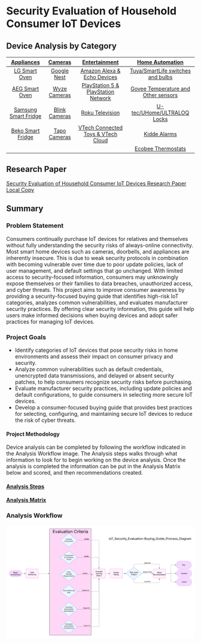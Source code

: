 # Security Evaluation of Household Consumer IoT Devices
## Device Analysis by Category
| [Appliances](Appliances/README.md) | [Cameras](Cameras/README.md) | [Entertainment](Entertainment/readme.md) | [Home Automation](HomeAutomation/README.md) |
| :--------------------------------: | :--------------------------: | :--------------------------------: | :--------------------------: |
| [LG Smart Oven](Appliances/LG-Oven-Analysis.md) | [Google Nest](Cameras/Nest-Analysis.md) | [Amazon Alexa & Echo Devices](Entertainment/Amazon-Alexa-Analysis.md) | [Tuya/SmartLife switches and bulbs](HomeAutomation/Tuya-Analysis.md) |
| [AEG Smart Oven](Appliances/AEG-Oven-Analysis.md) | [Wyze Cameras](Cameras/Wyze-Analysis.md) | [PlayStation 5 & PlayStation Network](Entertainment/PlayStation-5-&-PlayStation-Network-Analysis.md) | [Govee Temperature and Other sensors](HomeAutomation/Govee-Analysis.md) |
| [Samsung Smart Fridge](Appliances/Samsung-Fridge-Analysis.md) | [Blink Cameras](Cameras/Blink-Analysis.md) | [Roku Television](Entertainment/Roku-Television-Analysis.md) | [U-tec/UHome/ULTRALOQ Locks](HomeAutomation/Utec-Analysis.md) |
| [Beko Smart Fridge](Appliances/Beko-Fridge-Analysis.md) | [Tapo Cameras](Cameras/TP-Link-Analysis.md) | [VTech Connected Toys & VTech Cloud](Entertainment/Vtech-Toys-Analysis.md) | [Kidde Alarms](HomeAutomation/Kidde-Analysis.md) |
|  |  |  | [Ecobee Thermostats](HomeAutomation/Ecobee-Analysis.md) |

## Research Paper
[Security Evaluation of Household Consumer IoT Devices Research Paper](https://www.academia.edu/129332600/Security_Evaluation_of_Household_Consumer_IoT_Devices)  
[Local Copy](<Project\Project Realization\Security Evaluation of Household Consumer IoT Devices.pdf>)

## Summary
### Problem Statement
Consumers continually purchase IoT devices for relatives and themselves without fully understanding the security risks of always-online connectivity. Most smart home devices such as cameras, doorbells, and appliances are inherently insecure. This is due to weak security protocols in combination with becoming vulnerable over time due to poor update policies, lack of user management, and default settings that go unchanged. With limited access to security-focused information, consumers may unknowingly expose themselves or their families to data breaches, unauthorized access, and cyber threats. This project aims to improve consumer awareness by providing a security-focused buying guide that identifies high-risk IoT categories, analyzes common vulnerabilities, and evaluates manufacturer security practices. By offering clear security information, this guide will help users make informed decisions when buying devices and adopt safer practices for managing IoT devices.

### Project Goals
- Identify categories of IoT devices that pose security risks in home environments and assess their impact on consumer privacy and security.
- Analyze common vulnerabilities such as default credentials, unencrypted data transmissions, and delayed or absent security patches, to help consumers recognize security risks before purchasing.
- Evaluate manufacturer security practices, including update policies and default configurations, to guide consumers in selecting more secure IoT devices.
- Develop a consumer-focused buying guide that provides best practices for selecting, configuring, and maintaining secure IoT devices to reduce the risk of cyber threats.

#### Project Methodology
Device analysis can be completed by following the workflow indicated in the Analysis Workflow image.  The Analysis steps walks through what information to look for to begin working on the device analysis.  Once the analysis is completed the information can be put in the Analysis Matrix below and scored, and then recommendations created.
#### [Analysis Steps](<Method/Analysis Steps.md>)
#### [Analysis Matrix](<Method/Analysis Matrix.md>)

### Analysis Workflow
![Process Flow Diagram](Project/supportingdocs/IoT_Security_Evaluation-Buying_Guide_Process_Diagram.png)
